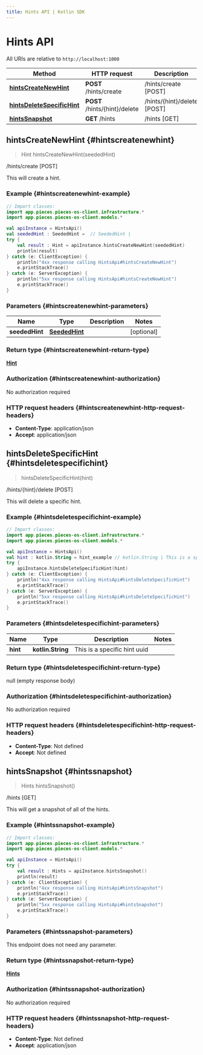 ```yaml
---
title: Hints API | Kotlin SDK
---
```


# Hints API

All URIs are relative to `http://localhost:1000`

Method | HTTP request | Description
------------- | ------------- | -------------
[**hintsCreateNewHint**](#hintscreatenewhint) | **POST** /hints/create | /hints/create [POST]
[**hintsDeleteSpecificHint**](#hintsdeletespecifichint) | **POST** /hints/\{hint\}/delete | /hints/\{hint\}/delete [POST]
[**hintsSnapshot**](#hintssnapshot) | **GET** /hints | /hints [GET]


## **hintsCreateNewHint** {#hintscreatenewhint}
> Hint hintsCreateNewHint(seededHint)

/hints/create [POST]

This will create a hint.

### Example {#hintscreatenewhint-example}
```kotlin
// Import classes:
import app.pieces.pieces-os-client.infrastructure.*
import app.pieces.pieces-os-client.models.*

val apiInstance = HintsApi()
val seededHint : SeededHint =  // SeededHint | 
try {
    val result : Hint = apiInstance.hintsCreateNewHint(seededHint)
    println(result)
} catch (e: ClientException) {
    println("4xx response calling HintsApi#hintsCreateNewHint")
    e.printStackTrace()
} catch (e: ServerException) {
    println("5xx response calling HintsApi#hintsCreateNewHint")
    e.printStackTrace()
}
```

### Parameters {#hintscreatenewhint-parameters}

Name | Type | Description  | Notes
------------- | ------------- | ------------- | -------------
 **seededHint** | [**SeededHint**](../models/SeededHint)|  | [optional]

### Return type {#hintscreatenewhint-return-type}

[**Hint**](../models/Hint)

### Authorization {#hintscreatenewhint-authorization}

No authorization required

### HTTP request headers {#hintscreatenewhint-http-request-headers}

 - **Content-Type**: application/json
 - **Accept**: application/json

## **hintsDeleteSpecificHint** {#hintsdeletespecifichint}
> hintsDeleteSpecificHint(hint)

/hints/\{hint\}/delete [POST]

This will delete a specific hint.

### Example {#hintsdeletespecifichint-example}
```kotlin
// Import classes:
import app.pieces.pieces-os-client.infrastructure.*
import app.pieces.pieces-os-client.models.*

val apiInstance = HintsApi()
val hint : kotlin.String = hint_example // kotlin.String | This is a specific hint uuid
try {
    apiInstance.hintsDeleteSpecificHint(hint)
} catch (e: ClientException) {
    println("4xx response calling HintsApi#hintsDeleteSpecificHint")
    e.printStackTrace()
} catch (e: ServerException) {
    println("5xx response calling HintsApi#hintsDeleteSpecificHint")
    e.printStackTrace()
}
```

### Parameters {#hintsdeletespecifichint-parameters}

Name | Type | Description  | Notes
------------- | ------------- | ------------- | -------------
 **hint** | **kotlin.String**| This is a specific hint uuid |

### Return type {#hintsdeletespecifichint-return-type}

null (empty response body)

### Authorization {#hintsdeletespecifichint-authorization}

No authorization required

### HTTP request headers {#hintsdeletespecifichint-http-request-headers}

 - **Content-Type**: Not defined
 - **Accept**: Not defined

## **hintsSnapshot** {#hintssnapshot}
> Hints hintsSnapshot()

/hints [GET]

This will get a snapshot of all of the hints.

### Example {#hintssnapshot-example}
```kotlin
// Import classes:
import app.pieces.pieces-os-client.infrastructure.*
import app.pieces.pieces-os-client.models.*

val apiInstance = HintsApi()
try {
    val result : Hints = apiInstance.hintsSnapshot()
    println(result)
} catch (e: ClientException) {
    println("4xx response calling HintsApi#hintsSnapshot")
    e.printStackTrace()
} catch (e: ServerException) {
    println("5xx response calling HintsApi#hintsSnapshot")
    e.printStackTrace()
}
```

### Parameters {#hintssnapshot-parameters}
This endpoint does not need any parameter.

### Return type {#hintssnapshot-return-type}

[**Hints**](../models/Hints)

### Authorization {#hintssnapshot-authorization}

No authorization required

### HTTP request headers {#hintssnapshot-http-request-headers}

 - **Content-Type**: Not defined
 - **Accept**: application/json

